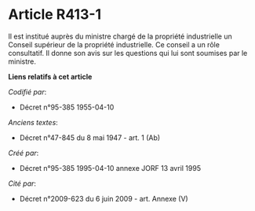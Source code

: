 # Article R413-1

Il est institué auprès du ministre chargé de la propriété industrielle un Conseil supérieur de la propriété industrielle. Ce
conseil a un rôle consultatif. Il donne son avis sur les questions qui lui sont soumises par le ministre.

**Liens relatifs à cet article**

_Codifié par_:

  - Décret n°95-385 1955-04-10

_Anciens textes_:

  - Décret n°47-845 du 8 mai 1947 - art. 1 (Ab)

_Créé par_:

  - Décret n°95-385 1995-04-10 annexe JORF 13 avril 1995

_Cité par_:

  - Décret n°2009-623 du 6 juin 2009 - art. Annexe (V)
